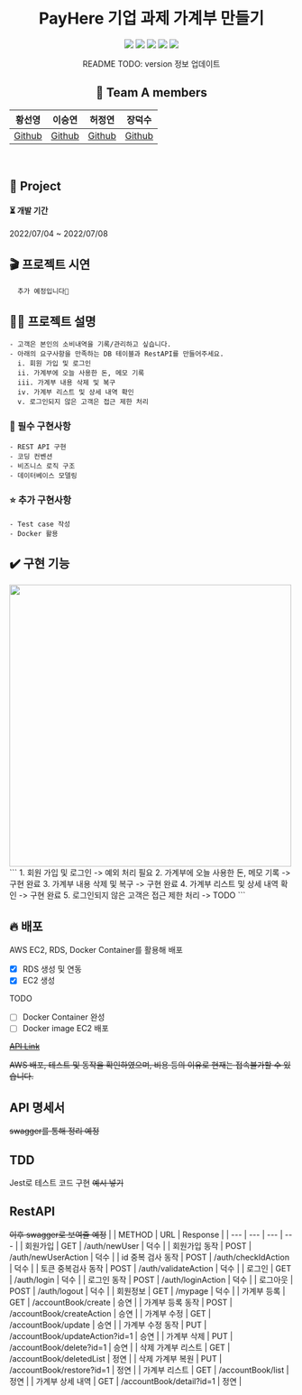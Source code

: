 <div align="center">

  # PayHere 기업 과제 가계부 만들기
<p>
  <img src="https://img.shields.io/badge/Node.js-339933?style=flat&logo=Swift&logoColor=white"/>
  <img src="https://img.shields.io/badge/Docker-2496ED?style=flat&logo=Docker&logoColor=white"/>
  <img src="https://img.shields.io/badge/MySQL-4479A1?style=flat&logo=MySQL&logoColor=white"/>
  <img src="https://img.shields.io/badge/Amazon RDS-527FFF?style=flat&logo=Amazon RDS&logoColor=white"/>
  <img src="https://img.shields.io/badge/Amazon EC2-FF9900?style=flat&logo=Amazon EC2S&logoColor=white"/>
</p>
 README TODO: version 정보 업데이트

  ## 🌈 Team A members  

  |황선영|이승연|허정연|장덕수|
  |:------:|:------:|:------:|:------:|
  |[Github](https://github.com/SMin1620) | [Github](https://github.com/dltmddus1998) | [Github](https://github.com/golgol22) | [Github](https://github.com/dapsu) |

</div> 
<br/>


## 📒 Project

  <h4> ⏳  개발 기간  </h4> 
  2022/07/04  ~ 2022/07/08 

  ## 🎬 프로젝트 시연
  ```
    추가 예정입니다🤍
  ```
  ## ✍🏻 프로젝트 설명
  ```
  - 고객은 본인의 소비내역을 기록/관리하고 싶습니다.
  - 아래의 요구사항을 만족하는 DB 테이블과 RestAPI를 만들어주세요.
    i. 회원 가입 및 로그인
    ii. 가계부에 오늘 사용한 돈, 메모 기록
    iii. 가계부 내용 삭제 및 복구 
    iv. 가계부 리스트 및 상세 내역 확인
    v. 로그인되지 않은 고객은 접근 제한 처리
  ```
  ### 🌟 필수 구현사항  
    - REST API 구현
    - 코딩 컨벤션
    - 비즈니스 로직 구조
    - 데이터베이스 모델링
  ### ⭐ 추가 구현사항
    - Test case 작성  
    - Docker 활용


## ✔️ 구현 기능

<img src="https://user-images.githubusercontent.com/22606199/177725389-38d3a111-291d-4abb-bc11-80a28abf1942.png" width="500"/>
```
1. 회원 가입 및 로그인 -> 예외 처리 필요
2. 가계부에 오늘 사용한 돈, 메모 기록 -> 구현 완료
3. 가계부 내용 삭제 및 복구 -> 구현 완료
4. 가계부 리스트 및 상세 내역 확인 -> 구현 완료
5. 로그인되지 않은 고객은 접근 제한 처리 -> TODO
```



## 🔥 배포
AWS EC2, RDS, Docker Container를 활용해 배포
- [x] RDS 생성 및 연동
- [x] EC2 생성

TODO
- [ ] Docker Container 완성
- [ ] Docker image EC2 배포
 
~~[API Link]("/")~~

~~AWS 배포, 테스트 및 동작을 확인하였으며, 비용 등의 이유로 현재는 접속불가할 수 있습니다.~~


## API 명세서  
~~swagger를 통해 정리 예정~~


## TDD

Jest로 테스트 코드 구현
~~예시 넣기~~


## RestAPI
~~이후 swagger로 보여줄 예정~~
  |  | METHOD | URL | Response |
| --- | --- | --- | --- |
| 회원가입 | GET | /auth/newUser | 덕수 |
| 회원가입 동작 | POST | /auth/newUserAction | 덕수 |
| id 중복 검사 동작 | POST | /auth/checkIdAction | 덕수 |
| 토큰 중복검사 동작 | POST | /auth/validateAction | 덕수 |
| 로그인 | GET | /auth/login | 덕수 |
| 로그인 동작  | POST | /auth/loginAction | 덕수 |
| 로그아웃 | POST | /auth/logout | 덕수 |
| 회원정보 | GET | /mypage | 덕수 |
| 가계부 등록 | GET | /accountBook/create | 승연 |
| 가계부 등록 동작  | POST | /accountBook/createAction | 승연 |
| 가계부 수정 | GET | /accountBook/update | 승연 |
| 가계부 수정 동작 | PUT | /accountBook/updateAction?id=1 | 승연 |
| 가계부 삭제 | PUT | /accountBook/delete?id=1 | 승연 |
| 삭제 가계부 리스트 | GET | /accountBook/deletedList | 정연 |
| 삭제 가계부 복원 | PUT | /accountBook/restore?id=1 | 정연 |
| 가계부 리스트 | GET | /accountBook/list | 정연 |
| 가계부 상세 내역 | GET | /accountBook/detail?id=1 | 정연 |


